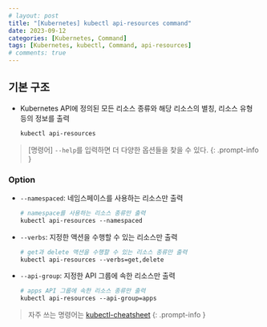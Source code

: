 ```yaml
---
# layout: post
title: "[Kubernetes] kubectl api-resources command"
date: 2023-09-12
categories: [Kubernetes, Command]
tags: [Kubernetes, kubectl, Command, api-resources]
# comments: true
---
```


## 기본 구조

- Kubernetes API에 정의된 모든 리소스 종류와 해당 리소스의 별칭, 리소스 유형 등의 정보를 출력
    ```bash
    kubectl api-resources
    ```

> [명령어] `--help`를 입력하면 더 다양한 옵션들을 찾을 수 있다.
{: .prompt-info }

### Option

- `--namespaced`: 네임스페이스를 사용하는 리소스만 출력
    ```bash
    # namespace를 사용하는 리소스 종류만 출력
    kubectl api-resources --namespaced
    ```

- `--verbs`: 지정한 액션을 수행할 수 있는 리소스만 출력
    ```bash
    # get과 delete 액션을 수행할 수 있는 리소스 종류만 출력
    kubectl api-resources --verbs=get,delete
    ```

- `--api-group`: 지정한 API 그룹에 속한 리소스만 출력
    ```bash
    # apps API 그룹에 속한 리소스 종류만 출력
    kubectl api-resources --api-group=apps
    ```

> 자주 쓰는 명령어는 [kubectl-cheatsheet](https://kubernetes.io/docs/reference/kubectl/cheatsheet/)
{: .prompt-info }